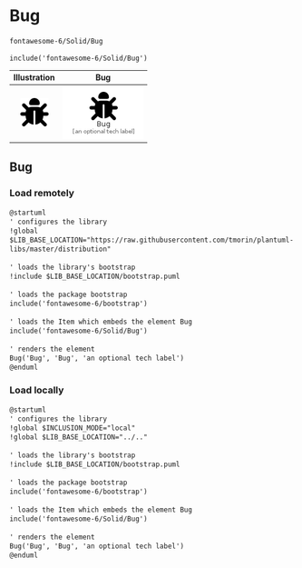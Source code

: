 # Bug


```text
fontawesome-6/Solid/Bug
```

```text
include('fontawesome-6/Solid/Bug')
```



| Illustration | Bug |
| :---: | :---: |
| ![illustration for Illustration](../../fontawesome-6/Solid/Bug.png) | ![illustration for Bug](../../fontawesome-6/Solid/Bug.Local.png) |




## Bug

### Load remotely
```plantuml
@startuml
' configures the library
!global $LIB_BASE_LOCATION="https://raw.githubusercontent.com/tmorin/plantuml-libs/master/distribution"

' loads the library's bootstrap
!include $LIB_BASE_LOCATION/bootstrap.puml

' loads the package bootstrap
include('fontawesome-6/bootstrap')

' loads the Item which embeds the element Bug
include('fontawesome-6/Solid/Bug')

' renders the element
Bug('Bug', 'Bug', 'an optional tech label')
@enduml
```

### Load locally
```plantuml
@startuml
' configures the library
!global $INCLUSION_MODE="local"
!global $LIB_BASE_LOCATION="../.."

' loads the library's bootstrap
!include $LIB_BASE_LOCATION/bootstrap.puml

' loads the package bootstrap
include('fontawesome-6/bootstrap')

' loads the Item which embeds the element Bug
include('fontawesome-6/Solid/Bug')

' renders the element
Bug('Bug', 'Bug', 'an optional tech label')
@enduml
```

